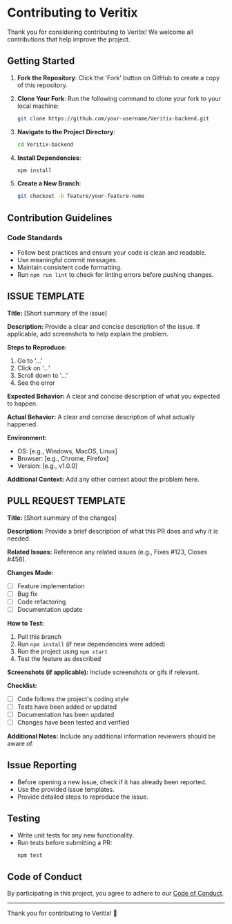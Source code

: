 # Contributing to Veritix

Thank you for considering contributing to Veritix! We welcome all contributions that help improve the project.

## Getting Started

1. **Fork the Repository**: Click the 'Fork' button on GitHub to create a copy of this repository.
2. **Clone Your Fork**: Run the following command to clone your fork to your local machine:

   ```bash
   git clone https://github.com/your-username/Veritix-backend.git
   ```

3. **Navigate to the Project Directory**:

   ```bash
   cd Veritix-backend
   ```

4. **Install Dependencies**:

   ```bash
   npm install
   ```

5. **Create a New Branch**:

   ```bash
   git checkout -b feature/your-feature-name
   ```

## Contribution Guidelines

### Code Standards

- Follow best practices and ensure your code is clean and readable.
- Use meaningful commit messages.
- Maintain consistent code formatting.
- Run `npm run lint` to check for linting errors before pushing changes.

## ISSUE TEMPLATE

**Title:** [Short summary of the issue]

**Description:**
Provide a clear and concise description of the issue. If applicable, add screenshots to help explain the problem.

**Steps to Reproduce:**

1. Go to '...'
2. Click on '...'
3. Scroll down to '...'
4. See the error

**Expected Behavior:**
A clear and concise description of what you expected to happen.

**Actual Behavior:**
A clear and concise description of what actually happened.

**Environment:**

- OS: [e.g., Windows, MacOS, Linux]
- Browser: [e.g., Chrome, Firefox]
- Version: [e.g., v1.0.0]

**Additional Context:**
Add any other context about the problem here.

## PULL REQUEST TEMPLATE

**Title:** [Short summary of the changes]

**Description:**
Provide a brief description of what this PR does and why it is needed.

**Related Issues:**
Reference any related issues (e.g., Fixes #123, Closes #456).

**Changes Made:**

- [ ] Feature implementation
- [ ] Bug fix
- [ ] Code refactoring
- [ ] Documentation update

**How to Test:**

1. Pull this branch
2. Run `npm install` (if new dependencies were added)
3. Run the project using `npm start`
4. Test the feature as described

**Screenshots (if applicable):**
Include screenshots or gifs if relevant.

**Checklist:**

- [ ] Code follows the project's coding style
- [ ] Tests have been added or updated
- [ ] Documentation has been updated
- [ ] Changes have been tested and verified

**Additional Notes:**
Include any additional information reviewers should be aware of.

## Issue Reporting

- Before opening a new issue, check if it has already been reported.
- Use the provided issue templates.
- Provide detailed steps to reproduce the issue.

## Testing

- Write unit tests for any new functionality.
- Run tests before submitting a PR:
  ```bash
  npm test
  ```

## Code of Conduct

By participating in this project, you agree to adhere to our [Code of Conduct](CODE_OF_CONDUCT.md).

---

Thank you for contributing to Veritix! 🚀